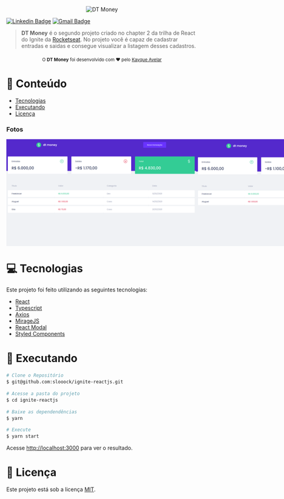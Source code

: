 <p align="center">
   <img src="https://raw.githubusercontent.com/slooock/ignite-reactjs/d1a0df3ad30c1af6658b9bf91056bc13d7b32d52/02-dtmoney/src/assets/logo.svg" alt="DT Money" width="280"/>
</p>

[![Linkedin Badge](https://img.shields.io/badge/-Kayque%20Avelar-6633cc?style=flat-square&logo=Linkedin&logoColor=white&link=https://www.linkedin.com/in/slooock/)](https://www.linkedin.com/in/slooock/)
[![Gmail Badge](https://img.shields.io/badge/-kayque.avelar@gmail.com-6633cc?style=flat-square&logo=Gmail&logoColor=white&link=mailto:kayque.avelar@gmail.com)](mailto:kayque.avelar@gmail.com)

> <b>DT Money</b> é o segundo projeto criado no chapter 2 da trilha de React do Ignite da [Rocketseat](https://github.com/Rocketseat). No projeto você é capaz de cadastrar entradas e saidas e consegue visualizar a listagem desses cadastros.

<div align="center">
  <sub>O <strong>DT Money</strong> foi desenvolvido com ❤︎ pelo
    <a href="https://github.com/slooock">Kayque Avelar</a>
  </sub>
</div>

# :pushpin: Conteúdo

- [Tecnologias](#computer-tecnologias)
- [Executando](#construction_worker-executando)
- [Licença](#closed_book-licença)

### Fotos

<div style="display: flex;">
  <img src="https://raw.githubusercontent.com/slooock/ignite-reactjs/master/src/assets/previews/preview1.png" width="500px" />
  <img src="https://raw.githubusercontent.com/slooock/ignite-reactjs/master/src/assets/previews/preview2.gif" width="500px" />
</div>

# :computer: Tecnologias

Este projeto foi feito utilizando as seguintes tecnologias:

- [React](https://reactjs.org/)
- [Typescript](https://www.typescriptlang.org/)
- [Axios](https://github.com/axios/axios)
- [MirageJS](https://miragejs.com/)
- [React Modal](https://github.com/reactjs/react-modal)
- [Styled Components](https://github.com/styled-components/styled-components)

# :construction_worker: Executando

```bash
# Clone o Repositório
$ git@github.com:slooock/ignite-reactjs.git
```

```bash
# Acesse a pasta do projeto
$ cd ignite-reactjs
```

```bash
# Baixe as dependendências
$ yarn
```

```bash
# Execute
$ yarn start
```

Acesse <http://localhost:3000> para ver o resultado.

# :closed_book: Licença

Este projeto está sob a licença [MIT](./LICENSE).
